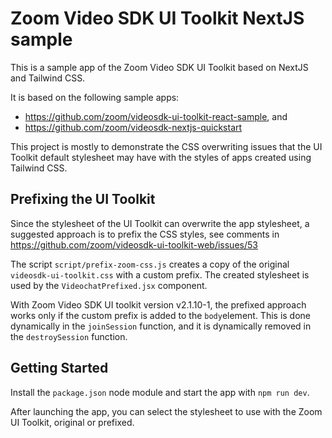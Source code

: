 # Zoom Video SDK UI Toolkit NextJS sample

This is a sample app of the Zoom Video SDK UI Toolkit based on NextJS and Tailwind CSS.

It is based on the following sample apps:
- https://github.com/zoom/videosdk-ui-toolkit-react-sample, and
- https://github.com/zoom/videosdk-nextjs-quickstart

This project is mostly to demonstrate the CSS overwriting issues that the UI Toolkit default stylesheet 
may have with the styles of apps created using Tailwind CSS.

## Prefixing the UI Toolkit 

Since the stylesheet of the UI Toolkit can overwrite the app stylesheet, 
a suggested approach is to prefix the CSS styles, see comments in 
https://github.com/zoom/videosdk-ui-toolkit-web/issues/53

The script `script/prefix-zoom-css.js` creates a copy of the original `videosdk-ui-toolkit.css` 
with a custom prefix.
The created stylesheet is used by the `VideochatPrefixed.jsx` component. 

With Zoom Video SDK UI toolkit version v2.1.10-1, the prefixed approach works only if the custom prefix is added to the `body`element. 
This is done dynamically in the `joinSession` function, and it is dynamically removed in the `destroySession` function.

## Getting Started

Install the `package.json` node module and start the app with `npm run dev`.

After launching the app, you can select the stylesheet to use with the Zoom UI Toolkit, original or prefixed.

